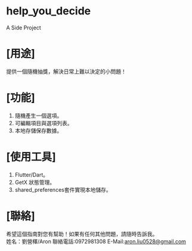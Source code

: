 # help_you_decide

A Side Project <br>

# [用途]
提供一個隨機抽獎，解決日常上難以決定的小問題！

# [功能]
1. 隨機產生一個選項。 <br>
2. 可編輯項目與選項列表。 <br>
3. 本地存儲保存數據。 <br>

# [使用工具]
1. Flutter/Dart。 <br>
2. GetX 狀態管理。 <br>
3. shared_preferences套件實現本地儲存。<br>

# [聯絡]

希望這個指南對您有幫助！如果有任何其他問題，請隨時告訴我。<br>
姓名：劉營檡/Aron
聯絡電話:0972981308
E-Mail:aron.liu0528@gmail.com

